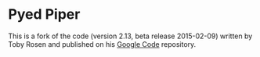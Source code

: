 # Pyed Piper

This is a fork of the code (version 2.13, beta release 2015-02-09) written by 
Toby Rosen and published on his [Google Code](https://code.google.com/p/pyp/) 
repository.

